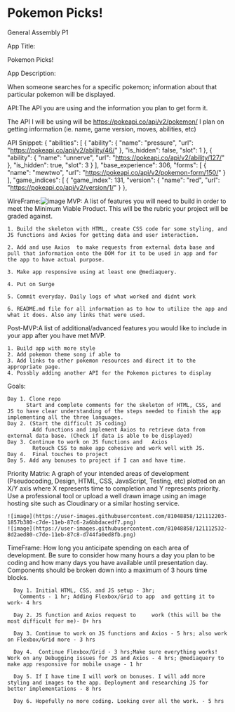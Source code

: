 # Pokemon Picks!
General Assembly P1

App Title: 

Pokemon Picks!

App Description:

When someone searches for a specific pokemon; information about that particular pokemon will be displayed.

API:The API you are using and the information you plan to get form it.

The API I will be using will be https://pokeapi.co/api/v2/pokemon/
I plan on getting information (ie. name, game version, moves, abilities, etc)

API Snippet:
{
  "abilities": [
    {
      "ability": {
        "name": "pressure",
        "url": "https://pokeapi.co/api/v2/ability/46/"
      },
      "is_hidden": false,
      "slot": 1
    },
    {
      "ability": {
        "name": "unnerve",
        "url": "https://pokeapi.co/api/v2/ability/127/"
      },
      "is_hidden": true,
      "slot": 3
    }
  ],
  "base_experience": 306,
  "forms": [
    {
      "name": "mewtwo",
      "url": "https://pokeapi.co/api/v2/pokemon-form/150/"
    }
  ],
  "game_indices": [
    {
      "game_index": 131,
      "version": {
        "name": "red",
        "url": "https://pokeapi.co/api/v2/version/1/"
      }
    },



WireFrame:![image](https://user-images.githubusercontent.com/81048858/121111934-b6974980-c7dd-11eb-987d-ebed77e65686.png)
MVP: A list of features you will need to build in order to meet the Minimum Viable Product. This will be the rubric your project will be graded against.

    1. Build the skeleton with HTML, create CSS code for some styling, and JS functions and Axios for getting data and user interaction.

    2. Add and use Axios  to make requests from external data base and pull that information onto the DOM for it to be used in app and for the app to have actual purpose.

    3. Make app responsive using at least one @mediaquery.

    4. Put on Surge

    5. Commit everyday. Daily logs of what worked and didnt work

    6. README.md file for all information as to how to utilize the app and what it does. Also any links that were used.


Post-MVP:A list of additional/advanced features you would like to include in your app after you have met MVP.

    1. Build app with more style
    2. Add pokemon theme song if able to
    3. Add links to other pokemon resources and direct it to the appropriate page. 
    4. Possbly adding another API for the Pokemon pictures to display


Goals: 

    Day 1. Clone repo
          Start and complete comments for the skeleton of HTML, CSS, and JS to have clear understanding of the steps needed to finish the app implementing all the three languages.
    Day 2. (Start the difficult JS coding)
            Add functions and implement Axios to retrieve data from external data base. (Check if data is able to be displayed)
    Day 3. Continue to work on JS functions and   Axios 
            Retouch CSS to make app cohesive and work well with JS.
    Day 4.  Final touches to project
    Day 5. Add any bonuses to project if I can and have time.
    
 Priority Matrix: A graph of your intended areas of development (Pseudocoding, Design, HTML, CSS, JavaScript, Testing, etc) plotted on an X/Y axis where X represents time to completion and Y represents priority. Use a professional tool or upload a well drawn image using an image hosting site such as Cloudinary or a similar hosting service.
    
    
    ![image](https://user-images.githubusercontent.com/81048858/121112203-1857b380-c7de-11eb-87c6-2a6bbdacedf7.png)
    ![image](https://user-images.githubusercontent.com/81048858/121112532-8d2aed80-c7de-11eb-87c8-d744fa0ed8fb.png)


TimeFrame: How long you anticipate spending on each area of development. Be sure to consider how many hours a day you plan to be coding and how many days you have available until presentation day. Components should be broken down into a maximum of 3 hours time blocks.

      Day 1. Initial HTML, CSS, and JS setup - 3hr;
        Comments - 1 hr; Adding Flexbox/Grid to app  and getting it to work- 4 hrs

      Day 2. JS function and Axios request to     work (this will be the most difficult for me)- 8+ hrs

      Day 3. Continue to work on JS functions and Axios - 5 hrs; also work on Flexbox/Grid more - 3 hrs

      Day 4.  Continue Flexbox/Grid - 3 hrs;Make sure everything works! Work on any Debugging issues for JS and Axios - 4 hrs; @mediaquery to make app responsive for mobile usage - 1 hr

      Day 5. If I have time I will work on bonuses. I will add more styling and images to the app. Deployment and researching JS for better implementations - 8 hrs

      Day 6. Hopefully no more coding. Looking over all the work. - 5 hrs
        

       



    









